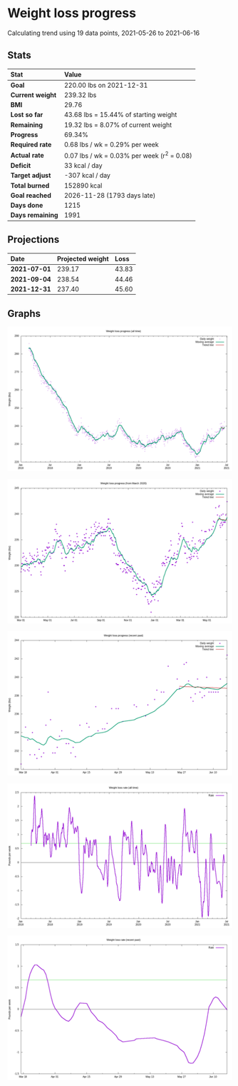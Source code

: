 # Weight loss progress

Calculating trend using 19 data points, 2021-05-26 to 2021-06-16

## Stats

Stat|Value
:-|:-
**Goal**|220.00 lbs on 2021-12-31
**Current weight**|239.32 lbs
**BMI**|29.76
**Lost so far**|43.68 lbs = 15.44% of starting weight
**Remaining**|19.32 lbs =  8.07% of current  weight
**Progress**|69.34%
**Required rate**|0.68 lbs / wk = 0.29% per week
**Actual rate**|0.07 lbs / wk = 0.03% per week  (r<sup>2</sup> = 0.08)
**Deficit**|33 kcal / day
**Target adjust**|-307 kcal / day
**Total burned**|152890 kcal
**Goal reached**|2026-11-28 (1793 days late)
**Days done**|1215
**Days remaining**|1991

## Projections

Date|Projected weight|Loss
:-|:-|:-
**2021-07-01**|239.17|43.83
**2021-09-04**|238.54|44.46
**2021-12-31**|237.40|45.60

## Graphs

![](weight-graph-alltime.png)

![](weight-graph-covid.png)

![](weight-graph-recent.png)

![](rate-graph-alltime.png)

![](rate-graph-recent.png)

